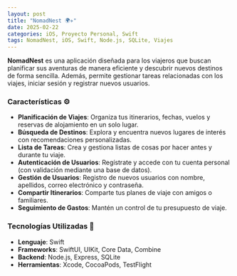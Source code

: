 ```yaml
---
layout: post
title: "NomadNest 🌍✈️"
date: 2025-02-22
categories: iOS, Proyecto Personal, Swift
tags: NomadNest, iOS, Swift, Node.js, SQLite, Viajes
---
```


**NomadNest** es una aplicación diseñada para los viajeros que buscan planificar sus aventuras de manera eficiente y descubrir nuevos destinos de forma sencilla. Además, permite gestionar tareas relacionadas con los viajes, iniciar sesión y registrar nuevos usuarios.

### Características ⚙️

- **Planificación de Viajes**: Organiza tus itinerarios, fechas, vuelos y reservas de alojamiento en un solo lugar.
- **Búsqueda de Destinos**: Explora y encuentra nuevos lugares de interés con recomendaciones personalizadas.
- **Lista de Tareas**: Crea y gestiona listas de cosas por hacer antes y durante tu viaje.
- **Autenticación de Usuarios**: Regístrate y accede con tu cuenta personal (con validación mediante una base de datos).
- **Gestión de Usuarios**: Registro de nuevos usuarios con nombre, apellidos, correo electrónico y contraseña.
- **Compartir Itinerarios**: Comparte tus planes de viaje con amigos o familiares.
- **Seguimiento de Gastos**: Mantén un control de tu presupuesto de viaje.

### Tecnologías Utilizadas 🔧
- **Lenguaje**: Swift
- **Frameworks**: SwiftUI, UIKit, Core Data, Combine
- **Backend**: Node.js, Express, SQLite
- **Herramientas**: Xcode, CocoaPods, TestFlight
